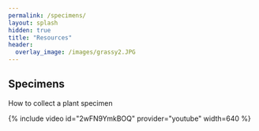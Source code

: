 ```yaml
---
permalink: /specimens/
layout: splash
hidden: true
title: "Resources"
header:
  overlay_image: /images/grassy2.JPG
---
```


## Specimens

How to collect a plant specimen

{% include video id="2wFN9YmkBOQ" provider="youtube" width=640 %}
